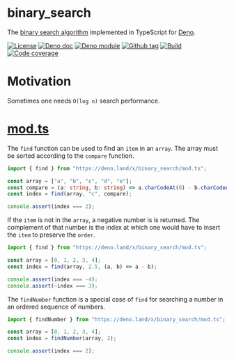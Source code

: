 # binary_search

The [binary search algorithm] implemented in TypeScript for [Deno].

[![License][license-shield]](LICENSE) [![Deno doc][deno-doc-shield]][deno-doc]
[![Deno module][deno-land-shield]][deno-land]
[![Github tag][github-shield]][github] [![Build][build-shield]][build]
[![Code coverage][coverage-shield]][coverage]

# Motivation

Sometimes one needs `O(log n)` search performance.

# [mod.ts](mod.ts)

The `find` function can be used to find an `item` in an `array`. The array must
be sorted according to the `compare` function.

```ts
import { find } from "https://deno.land/x/binary_search/mod.ts";

const array = ["a", "b", "c", "d", "e"];
const compare = (a: string, b: string) => a.charCodeAt(0) - b.charCodeAt(0);
const index = find(array, "c", compare);

console.assert(index === 2);
```

If the `item` is not in the `array`, a negative number is is returned. The
complement of that number is the index at which one would have to insert the
`item` to preserve the `order`.

```ts
import { find } from "https://deno.land/x/binary_search/mod.ts";

const array = [0, 1, 2, 3, 4];
const index = find(array, 2.5, (a, b) => a - b);

console.assert(index === -4);
console.assert(~index === 3);
```

The `findNumber` function is a special case of `find` for searching a number in
an ordered sequence of numbers.

```ts
import { findNumber } from "https://deno.land/x/binary_search/mod.ts";

const array = [0, 1, 2, 3, 4];
const index = findNumber(array, 2);

console.assert(index === 2);
```

[binary_search]: #
[Deno]: https://deno.land
[binary search algorithm]: https://en.wikipedia.org/wiki/Binary_search_algorithm

<!-- badges -->

[github]: https://github.com/eibens/binary_search
[github-shield]: https://img.shields.io/github/v/tag/eibens/binary_search?label&logo=github
[coverage-shield]: https://img.shields.io/codecov/c/github/eibens/binary_search?logo=codecov&label
[license-shield]: https://img.shields.io/github/license/eibens/binary_search?color=informational
[coverage]: https://codecov.io/gh/eibens/binary_search
[build]: https://github.com/eibens/binary_search/actions/workflows/ci.yml
[build-shield]: https://img.shields.io/github/workflow/status/eibens/binary_search/ci?logo=github&label
[deno-doc]: https://doc.deno.land/https/deno.land/x/binary_search/mod.ts
[deno-doc-shield]: https://img.shields.io/badge/doc-informational?logo=deno
[deno-land]: https://deno.land/x/binary_search
[deno-land-shield]: https://img.shields.io/badge/x/binary_search-informational?logo=deno&label
